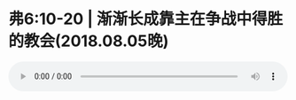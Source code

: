 # 弗6:10-20 | 渐渐长成靠主在争战中得胜的教会(2018.08.05晚)

<audio style="width: 100%;" preload="false" controls controlslist="nodownload"><source src="//file.simai.life/audio/mp3/old/26372.mp3" type="audio/mpeg">Your browser does not support the audio element.</audio>


